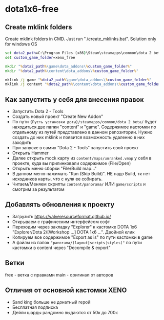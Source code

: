 # dota1x6-free

## Create mklink folders
Create mklink folders in CMD. Just run ".\create_mklinks.bat". Solution only for windows OS
```cmd
set dota2_path=C:\Program Files (x86)\Steam\steamapps\common\dota 2 beta
set custom_game_folder=xeno_free

mkdir "%dota2_path%\game\dota_addons\%custom_game_folder%"
mkdir "%dota2_path%\content\dota_addons\%custom_game_folder%"

mklink /j game "%dota2_path%\game\dota_addons\%custom_game_folder%"
mklink /j content "%dota2_path%\content\dota_addons\%custom_game_folder%"
```

## Как запустить у себя для внесения правок
- Запустить Dota 2 - Tools
- Создать новый проект "Create New Addon"
- По пути `{Пусть установки доты}/steamapps/common/dota 2 beta/` будет находиться две папки "content" и "game". Содержимое кастомки по отдельному из путей представлено в данном репозитории. Нужно создать до них mklink и появится возможность удаленно в них заходить
- При запуске в самих "Dota 2 - Tools" запустить свой проект
- Открыть Hammer
- Далее открыть mock карту из `content/maps/unranked.vmap` у себя в проекте, куда вы прилинковали содержимое (File/Open)
- Открыть меню сборки "File/Build map..."
- В данном меню нажимать "Run (Skip Build)". НЕ надо Build, тк нет исходников карты, что с нуля ее собирать.
- Читаем/Меняем скрипты `content/panorama/` ИЛИ `game/scripts` и смотрим за результатом

## Добавлять обновления к проекту
- Загрузить https://valveresourceformat.github.io/
- Открываем с графическим интерфейсом софт
- Переходим через закладку "Explorer" к кастомке DOTA 1x6 "Explorer/Dota 2/[Workshop ...] DOTA 1x6 ...". Двойной клик
- Копируем все содержимое "Export as is" по пути кастомки в game
- А файлы из папок `"panorama/(layout|scripts|styles)"` по пути кастомки в content через "Decompile & export"

## Ветки
free - ветка с правками
main - оригинал от авторов

## Отличия от основной кастомки XENO
- Sand king больше не донатный герой
- Бесплатная подписка
- Дейли шарды рандомно выдаются от 50к до 700к